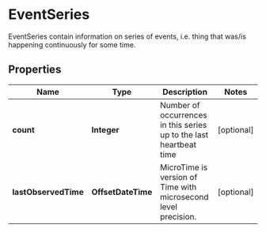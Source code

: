 

# EventSeries

EventSeries contain information on series of events, i.e. thing that was/is happening continuously for some time.

## Properties

Name | Type | Description | Notes
------------ | ------------- | ------------- | -------------
**count** | **Integer** | Number of occurrences in this series up to the last heartbeat time |  [optional]
**lastObservedTime** | **OffsetDateTime** | MicroTime is version of Time with microsecond level precision. |  [optional]



